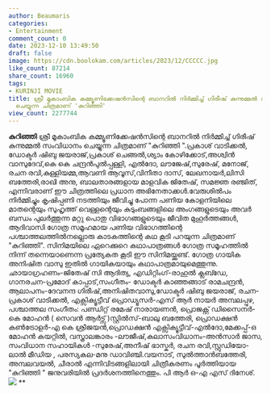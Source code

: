 ```yaml
---
author: Beaumaris
categories:
- Entertainment
comment_count: 0
date: 2023-12-10 13:49:50
draft: false
image: https://cdn.boolokam.com/articles/2023/12/CCCCC.jpg
like_count: 87214
share_count: 16960
tags:
- KURINJI MOVIE
title: ശ്രീ മൂകാംബിക കമ്മ്യൂണിക്കേഷൻസിന്റെ ബാനറിൽ നിർമ്മിച്ച് ഗിരീഷ് കുന്നുമ്മൽ സംവിധാനം
  ചെയ്യുന്ന ചിത്രമാണ് 'കുറിഞ്ഞി'
view_count: 2277744
---
```


**കുറിഞ്ഞി** ശ്രീ മൂകാംബിക കമ്മ്യൂണിക്കേഷൻസിന്റെ ബാനറിൽ നിർമ്മിച്ച് ഗിരീഷ് കുന്നുമ്മൽ സംവിധാനം ചെയ്യുന്ന ചിത്രമാണ് "കുറിഞ്ഞി ".പ്രകാശ് വാടിക്കൽ, ഡോക്ടർ ഷിബു ജയരാജ്,പ്രകാശ് ചെങ്ങൽ,ശ്യാം കോഴിക്കോട്,അശ്വിൻ വാസുദേവ്,കെ കെ ചന്ദ്രൻപുൽപ്പള്ളി, എൽദോ, ലൗജേഷ്,സുരേഷ്, മനോജ്, രചന രവി,കുള്ളിയമ്മ,ആവണി ആവൂസ്,വിനീതാ ദാസ്, ലേഖനായർ,ലിസി ബത്തേരി,രാഖി അനു, ബാലതാരങ്ങളായ മാളവിക ജിതേഷ്, സമജ്ഞ രഞ്ജിത്, എന്നിവരാണ് ഈ ചിത്രത്തിലെ പ്രധാന അഭിനേതാക്കൾ.വേരുശിൽപം നിർമ്മിച്ചും കൃഷിപ്പണി നടത്തിയും ജീവിച്ചു പോന്ന പണിയ കോളനിയിലെ മാതന്റെയും സുഹൃത്ത് വെള്ളന്റെയും കുടുംബങ്ങളിലെ അംഗങ്ങളുടെയും അവർ ബന്ധം പുലർത്തുന്ന മറ്റു പൊതു വിഭാഗങ്ങളുടെയും ജീവിത മുഹൂർത്തങ്ങൾ, ആദിവാസി ഗോത്ര സമൂഹമായ പണിയ വിഭാഗത്തിന്റെ പശ്ചാത്തലത്തിൽനല്ലൊരു കാടകത്തിന്റെ കഥ കൂടി പറയുന്ന ചിത്രമാണ് "കുറിഞ്ഞി". സിനിമയിലെ ഏറെക്കുറെ കഥാപാത്രങ്ങൾ ഗോത്ര സമൂഹത്തിൽ നിന്ന് തന്നെയാണെന്ന പ്രത്യേകത കൂടി ഈ സിനിമയ്ക്കുണ്ട്. ഗോത്ര ഗായിക അനിഷിത വാസു ഇതിൽ ഗായികയായും കഥാപാത്രമായുമെത്തുന്നു. ഛായാഗ്രഹണം-ജിതേഷ് സി ആദിത്യ, എഡിറ്റിംഗ്-രാഹുൽ ക്ലബ്ഡേ, ഗാനരചന-പ്രമോദ് കാപ്പാട്,സംഗീതം- ഡോക്ടർ കാഞ്ഞങ്ങാട് രാമചന്ദ്രൻ, ആലാപനം-ദേവനന്ദ ഗിരീഷ്,അനിഷിതവാസു,ഡോക്ടർ ഷിബു ജയരാജ്‌, രചന-പ്രകാശ് വാടിക്കൽ, എക്സിക്യൂട്ടീവ് പ്രൊഡ്യൂസർ-എസ് ആർ നായർ അമ്പലപ്പുഴ, പശ്ചാത്തല സംഗീതം: പണ്ഡിറ്റ് രമേഷ് നാരായണൻ, പ്രൊജക്റ്റ് ഡിസൈനർ- കെ മോഹൻ ( സെവന്‍ ആർട്സ് )സ്റ്റിൽസ്-ബാലു ബത്തേരി, പ്രൊഡക്ഷൻ കൺട്രോളർ-എ കെ ശ്രീജയൻ,പ്രൊഡക്ഷൻ എക്സിക്യൂട്ടീവ്-എൽദോ,മേക്കപ്പ്-ഒ മോഹൻ കയറ്റില്‍, വസ്ത്രാലങ്കാരം -ലൗജീഷ്,കലാസംവിധാനം-അൻസാർ ജാസ, സംവിധാന സഹായികൾ -സുരേഷ്,അനീഷ് ഭാസ്കർ, രചന രവി,സ്റ്റുഡിയോ- ലാൽ മീഡിയ , പരസ്യകല-മനു ഡാവിഞ്ചി.വയനാട്, സുൽത്താൻബത്തേരി, അമ്പലവയൽ, ചീരാൽ എന്നിവിടങ്ങളിലായി ചിത്രീകരണം പൂർത്തിയായ "കുറിഞ്ഞി " ജനുവരിയിൽ പ്രദർശനത്തിനെത്തും. പി ആർ ഒ-എ എസ് ദിനേശ്. ![](https://cdn.boolokam.com/articles/2023/12/CCCCC.jpg) **